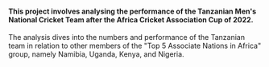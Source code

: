 #### This project involves analysing the performance of the Tanzanian Men's National Cricket Team after the Africa Cricket Association Cup of 2022. 
The analysis dives into the numbers and performance of the Tanzanian team in relation to other members of the "Top 5 Associate Nations in Africa" group, namely Namibia, Uganda, Kenya, and Nigeria.
